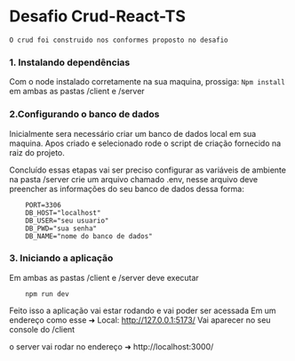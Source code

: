 # Desafio Crud-React-TS
    O crud foi construido nos conformes proposto no desafio

### 1. Instalando dependências

Com o node instalado corretamente na sua maquina, prossiga:
 ``` Npm install ```
 em ambas as pastas /client e /server

### 2.Configurando o banco de dados

Inicialmente sera necessário criar um banco de dados local em sua maquina.
Apos criado e selecionado rode o script de criação fornecido na raiz do projeto.

Concluído essas etapas vai ser preciso configurar as variáveis de ambiente
na pasta /server crie um arquivo chamado .env, nesse arquivo deve preencher as informações 
do seu banco de dados dessa forma:
```
    PORT=3306
    DB_HOST="localhost"
    DB_USER="seu usuario"
    DB_PWD="sua senha"
    DB_NAME="nome do banco de dados"
```

### 3. Iniciando a aplicação
Em ambas as pastas /client e /server deve executar

```
    npm run dev
```

Feito isso a aplicação vai estar rodando e vai poder ser acessada
Em um endereço como esse ➜  Local:   http://127.0.0.1:5173/
Vai aparecer no seu console do /client

o server vai rodar no endereço ➜ http://localhost:3000/




